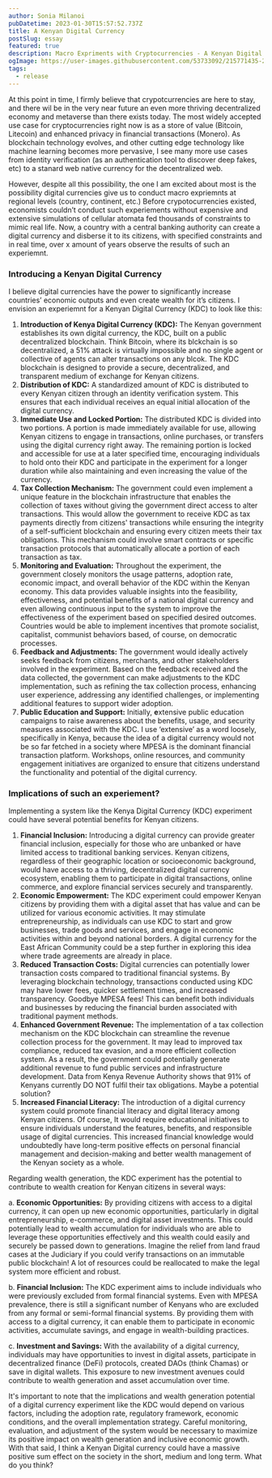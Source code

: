 ```yaml
---
author: Sonia Milanoi
pubDatetime: 2023-01-30T15:57:52.737Z
title: A Kenyan Digital Currency
postSlug: essay
featured: true
description: Macro Expriments with Cryptocurrencies - A Kenyan Digital Currency
ogImage: https://user-images.githubusercontent.com/53733092/215771435-25408246-2309-4f8b-a781-1f3d93bdf0ec.png
tags:
  - release
---
```

At this point in time, I firmly believe that crypotcurrencies are here to stay, and there wil be in the very near future an even more thriving decentralized economy and metaverse than there exists today. The most widely accepted use case for cryptocurrencies right now is as a store of value (Bitcoin, Litecoin) and enhanced privacy in financial transactions (Monero). As blockchain technology evolves, and other cutting edge technology like machine learning becomes more pervasive, I see many more use cases from identity verification (as an authentication tool to discover deep fakes, etc) to a stanard web native currency for the decentralized web. 

However, despite all this possibility, the one I am excited about most is the possibility digital currencies give us to conduct macro expriemnts at regional levels (country, continent, etc.) Before crypotocurrencies existed, economists couldn’t conduct such experiements without expensive and extensive simulations of cellular atomata fed thousands of constraints to mimic real life. Now, a country with a central banking authority can create a digital currency and disberse it to its citizens, with specified constraints and in real time, over x amount of years observe the results of such an experiemnt.

### Introducing a Kenyan Digital Currency

I believe digital currencies have the power to significantly increase countries’ economic outputs and even create wealth for it’s citizens. I envision an experiemnt for a Kenyan Digital Currency (KDC) to look like this: 

1. **Introduction of Kenya Digital Currency (KDC):** The Kenyan government establishes its own digital currency, the KDC, built on a public decentralized blockchain. Think Bitcoin, where its blckchain is so decentralized, a 51% attack is virtually impossible and no single agent or collective of agents can alter transactions on any blcok. The KDC blockchain is designed to provide a secure, decentralized, and transparent medium of exchange for Kenyan citizens.
2. **Distribution of KDC:** A standardized amount of KDC is distributed to every Kenyan citizen through an identity verification system. This ensures that each individual receives an equal initial allocation of the digital currency.
3. **Immediate Use and Locked Portion:** The distributed KDC is divided into two portions. A portion is made immediately available for use, allowing Kenyan citizens to engage in transactions, online purchases, or transfers using the digital currency right away. The remaining portion is locked and accessible for use at a later specified time, encouraging individuals to hold onto their KDC and participate in the experiment for a longer duration while also maintaining and even increasing the value of the currency.
4. **Tax Collection Mechanism:** The government could even implement a unique feature in the blockchain infrastructure that enables the collection of taxes without giving the government direct access to alter transactions. This would allow the government to receive KDC as tax payments directly from citizens' transactions while ensuring the integrity of a self-sufficient blockchain and ensuring every citizen meets their tax obligations. This mechanism could involve smart contracts or specific transaction protocols that automatically allocate a portion of each transaction as tax.
5. **Monitoring and Evaluation:** Throughout the experiment, the government closely monitors the usage patterns, adoption rate, economic impact, and overall behavior of the KDC within the Kenyan economy. This data provides valuable insights into the feasibility, effectiveness, and potential benefits of a national digital currency and even allowing continuous input to the system to improve the effectiveness of the experiment based on specified desired outcomes. Countries would be able to implement incentives that promote socialist, capitalist, communist behaviors based, of course, on democratic processes.
6. **Feedback and Adjustments:** The government would ideally actively seeks feedback from citizens, merchants, and other stakeholders involved in the experiment. Based on the feedback received and the data collected, the government can make adjustments to the KDC implementation, such as refining the tax collection process, enhancing user experience, addressing any identified challenges, or implementing additional features to support wider adoption.
7. **Public Education and Support:** Initially, **e**xtensive public education campaigns to raise awareness about the benefits, usage, and security measures associated with the KDC. I use ‘extensive’ as a word loosely, specifically in Kenya, because the idea of a digital currency would not be so far fetched in a society where MPESA is the dominant financial transaction platform. Workshops, online resources, and community engagement initiatives are organized to ensure that citizens understand the functionality and potential of the digital currency.

### Implications of such an experiement?

Implementing a system like the Kenya Digital Currency (KDC) experiment could have several potential benefits for Kenyan citizens. 

1. **Financial Inclusion:** Introducing a digital currency can provide greater financial inclusion, especially for those who are unbanked or have limited access to traditional banking services. Kenyan citizens, regardless of their geographic location or socioeconomic background, would have access to a thriving, decentralized digital currency ecosystem, enabling them to participate in digital transactions, online commerce, and explore financial services securely and transparently.
2. **Economic Empowerment:** The KDC experiment could empower Kenyan citizens by providing them with a digital asset that has value and can be utilized for various economic activities. It may stimulate entrepreneurship, as individuals can use KDC to start and grow businesses, trade goods and services, and engage in economic activities within and beyond national borders. A digital currency for the East African Community could be a step further in exploring this idea where trade agreements are already in place.
3. **Reduced Transaction Costs:** Digital currencies can potentially lower transaction costs compared to traditional financial systems. By leveraging blockchain technology, transactions conducted using KDC may have lower fees, quicker settlement times, and increased transparency. Goodbye MPESA fees! This can benefit both individuals and businesses by reducing the financial burden associated with traditional payment methods.
4. **Enhanced Government Revenue:** The implementation of a tax collection mechanism on the KDC blockchain can streamline the revenue collection process for the government. It may lead to improved tax compliance, reduced tax evasion, and a more efficient collection system. As a result, the government could potentially generate additional revenue to fund public services and infrastructure development. Data from Kenya Revenue Authority shows that 91% of Kenyans currently DO NOT fulfil their tax obligations. Maybe a potential solution?
5. **Increased Financial Literacy:** The introduction of a digital currency system could promote financial literacy and digital literacy among Kenyan citizens. Of course, It would require educational initiatives to ensure individuals understand the features, benefits, and responsible usage of digital currencies. This increased financial knowledge would undoubtedly have long-term positive effects on personal financial management and decision-making and better wealth management of the Kenyan society as a whole.

Regarding wealth generation, the KDC experiment has the potential to contribute to wealth creation for Kenyan citizens in several ways:

a. **Economic Opportunities:** By providing citizens with access to a digital currency, it can open up new economic opportunities, particularly in digital entrepreneurship, e-commerce, and digital asset investments. This could potentially lead to wealth accumulation for individuals who are able to leverage these opportunities effectively and this wealth could easily and securely be passed down to generations. Imagine the relief from land fraud cases at the Judiciary if you could verify transactions on an immutable public blockchain! A lot of resources could be reallocated to make the legal system more efficient and robust.

b. **Financial Inclusion:** The KDC experiment aims to include individuals who were previously excluded from formal financial systems. Even with MPESA prevalence, there is still a significant number of Kenyans who are excluded from any formal or semi-formal financial systems. By providing them with access to a digital currency, it can enable them to participate in economic activities, accumulate savings, and engage in wealth-building practices.

c. **Investment and Savings:** With the availability of a digital currency, individuals may have opportunities to invest in digital assets, participate in decentralized finance (DeFi) protocols, created DAOs (think Chamas) or save in digital wallets. This exposure to new investment avenues could contribute to wealth generation and asset accumulation over time.

It's important to note that the implications and wealth generation potential of a digital currency experiment like the KDC would depend on various factors, including the adoption rate, regulatory framework, economic conditions, and the overall implementation strategy. Careful monitoring, evaluation, and adjustment of the system would be necessary to maximize its positive impact on wealth generation and inclusive economic growth. With that said, I think a Kenyan Digital currency could have a massive positive sum effect on the society in the short, medium and long term. What do you think?
